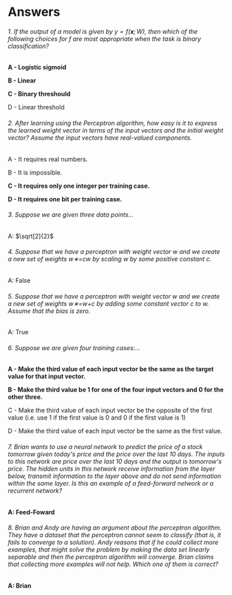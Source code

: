 # Answers

###### 1. If the output of a model is given by $y=f(\mathbf{x};W)$, then which of the following choices for $f$ are most appropriate when the task is binary classification?

**A - Logistic sigmoid**

**B - Linear**

**C - Binary threshould**

D - Linear threshold


###### 2. After learning using the Perceptron algorithm, how easy is it to express the learned weight vector in terms of the input vectors and the initial weight vector? Assume the input vectors have real-valued components.


A - It requires real numbers.

B - It is impossible.

**C - It requires only one integer per training case.**

**D - It requires one bit per training case.**


###### 3. Suppose we are given three data points...

A: $\sqrt[2]{2}$

###### 4. Suppose that we have a perceptron with weight vector w and we create a new set of weights w∗=cw by scaling w by some positive constant c. 

A: False

###### 5. Suppose that we have a perceptron with weight vector w and we create a new set of weights w∗=w+c by adding some constant vector c to w. Assume that the bias is zero.

A: True

###### 6. Suppose we are given four training cases:...

**A - Make the third value of each input vector be the same as the target value for that input vector.** 

**B - Make the third value be 1 for one of the four input vectors and 0 for the other three.**

C - Make the third value of each input vector be the opposite of the first value (i.e. use 1 if the first value is 0 and 0 if the first value is 1)

D - Make the third value of each input vector be the same as the first value.


###### 7. Brian wants to use a neural network to predict the price of a stock tomorrow given today's price and the price over the last 10 days. The inputs to this network are price over the last 10 days and the output is tomorrow's price. The hidden units in this network receive information from the layer below, transmit information to the layer above and do not send information within the same layer. Is this an example of a feed-forward network or a recurrent network?

**A: Feed-Foward**

###### 8. Brian and Andy are having an argument about the perceptron algorithm. They have a dataset that the perceptron cannot seem to classify (that is, it fails to converge to a solution). Andy reasons that if he could collect more examples, that might solve the problem by making the data set linearly separable and then the perceptron algorithm will converge. Brian claims that collecting more examples will not help. Which one of them is correct?

**A: Brian**